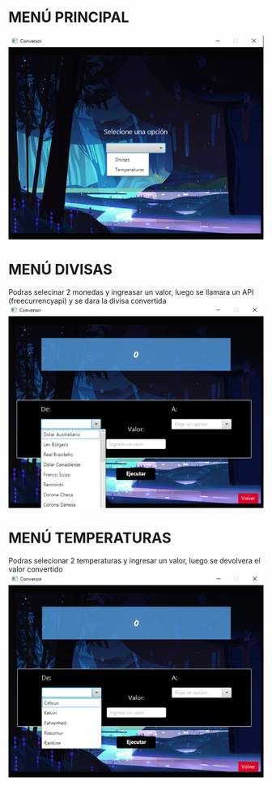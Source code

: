 # MENÚ PRINCIPAL
![Alt text](image.png)

# MENÚ DIVISAS
Podras selecinar 2 monedas y ingreasar un valor, luego se llamara un API (freecurrencyapi) y se dara la divisa convertida
![Alt text](image-1.png)

# MENÚ TEMPERATURAS
Podras selecionar 2 temperaturas y ingresar un valor, luego se devolvera el valor convertido
![Alt text](image-2.png)